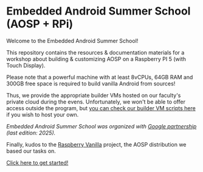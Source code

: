 # Embedded Android Summer School (AOSP + RPi)

Welcome to the Embedded Android Summer School!

This repository contains the resources & documentation materials for a workshop
about building & customizing AOSP on a Raspberry PI 5 (with Touch Display).

Please note that a powerful machine with at least 8vCPUs, 64GB RAM and 300GB
free space is required to build vanilla Android from sources!

Thus, we provide the appropriate builder VMs hosted on our faculty's private
cloud during the evens. Unfortunately, we won't be able to offer access outside
the program, but
[you can check our builder VM scripts here](github.com/cs-pub-ro/AOSP-RPI-builder)
if you wish to host your own.

_Embedded Android Summer School was organized with
[Google partnership](https://rsvp.withgoogle.com/events/google-romania-embedded-android-summer-school)
(last edition: 2025)._

Finally, kudos to the [Raspberry Vanilla](https://github.com/raspberry-vanilla/)
project, the AOSP distribution we based our tasks on.

[Click here to get started!](./labs/)
